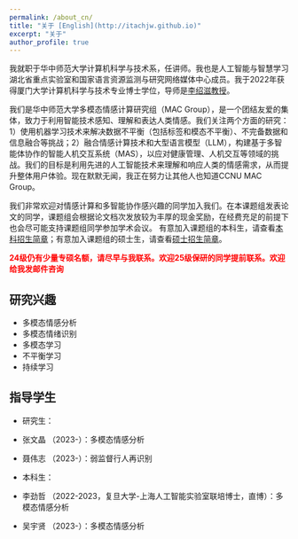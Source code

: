 ```yaml
---
permalink: /about_cn/
title: "关于 [English](http://itachjw.github.io)"
excerpt: "关于"
author_profile: true
---
```


我就职于华中师范大学计算机科学与技术系，任讲师。我也是人工智能与智慧学习湖北省重点实验室和国家语言资源监测与研究网络媒体中心成员。我于2022年获得厦门大学计算机科学与技术专业博士学位，导师是[李绍滋教授](https://imt.xmu.edu.cn/)。

我们是华中师范大学多模态情感计算研究组（MAC Group），是一个团结友爱的集体，致力于利用智能技术感知、理解和表达人类情感。我们关注两个方面的研究：1）使用机器学习技术来解决数据不平衡（包括标签和模态不平衡）、不完备数据和信息融合等挑战；2）融合情感计算技术和大型语言模型（LLM），构建基于多智能体协作的智能人机交互系统（MAS），以应对健康管理、人机交互等领域的挑战。我们的目标是利用先进的人工智能技术来理解和响应人类的情感需求，从而提升整体用户体验。现在默默无闻，我正在努力让其他人也知道CCNU MAC Group。

我们非常欢迎对情感计算和多智能协作感兴趣的同学加入我们。在本课题组发表论文的同学，课题组会根据论文档次发放较为丰厚的现金奖励，在经费充足的前提下也会尽可能支持课题组同学参加学术会议。
有意加入课题组的本科生，请查看[本科招生简章](http://itachjw.github.io/undergraduate/)；有意加入课题组的硕士生，请查看[硕士招生简章](http://itachjw.github.io/postgraduate/)。

<span style="color:red">**24级仍有少量专硕名额，请尽早与我联系。欢迎25级保研的同学提前联系。欢迎给我发邮件咨询**</span>

## 研究兴趣

* 多模态情感分析
* 多模态情绪识别
* 多模态学习
* 不平衡学习
* 持续学习

## 指导学生
* 研究生：
* 张文晶 （2023-）：多模态情感分析
* 聂伟志 （2023-）：弱监督行人再识别

* 本科生：
* 李劲哲 （2022-2023，复旦大学-上海人工智能实验室联培博士，直博）：多模态情感分析
* 吴宇贤 （2023-）：多模态情感分析
